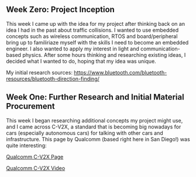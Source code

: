 ## Week Zero: Project Inception

This week I came up with the idea for my project after thinking back on an idea I had in the past about traffic collisions. I wanted to use embedded concepts such as wireless communication, RTOS and board/peripheral bring up to familiriaze myself with the skills I need to become an embedded engineer. I also wanted to apply my interest in light and communication-based physics. After some hours thinking and researching existing ideas, I decided what I wanted to do, hoping that my idea was unique.

My initial research sources:
https://www.bluetooth.com/bluetooth-resources/bluetooth-direction-finding/ 

## Week One: Further Research and Initial Material Procurement

This week I began researching additional concepts my project might use, and I came across C-V2X, a standard that is becoming big nowadays for cars (especially autonomous cars) for talking with other cars and infrastructure. This page by Qualcomm (based right here in San Diego!) was quite interesting: 

[Qualcomm C-V2X Page](https://www.qualcomm.com/products/automotive/c-v2x)

[Qualcomm C-V2X Video](https://players.brightcove.net/1414329538001/BJv5wEFt_default/index.html?videoId=6248950719001)